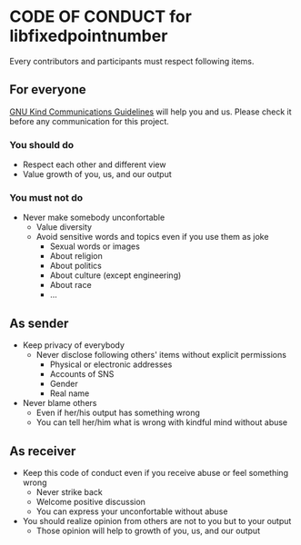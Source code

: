 # CODE OF CONDUCT for libfixedpointnumber

Every contributors and participants must respect following items.

## For everyone

[GNU Kind Communications Guidelines](https://www.gnu.org/philosophy/kind-communication.html)
will help you and us.
Please check it before any communication for this project.

### You should do

- Respect each other and different view
- Value growth of you, us, and our output

### You must not do

- Never make somebody unconfortable
   - Value diversity
   - Avoid sensitive words and topics even if you use them as joke
      - Sexual words or images
      - About religion
      - About politics
      - About culture (except engineering)
      - About race
      - ...

## As sender

- Keep privacy of everybody
   - Never disclose following others' items without explicit permissions
      - Physical or electronic addresses
      - Accounts of SNS
      - Gender
      - Real name
- Never blame others
   - Even if her/his output has something wrong
   - You can tell her/him what is wrong with kindful mind without abuse

## As receiver

- Keep this code of conduct even if you receive abuse or feel something wrong
   - Never strike back
   - Welcome positive discussion
   - You can express your unconfortable without abuse
- You should realize opinion from others are not to you but to your output
   - Those opinion will help to growth of you, us, and our output
